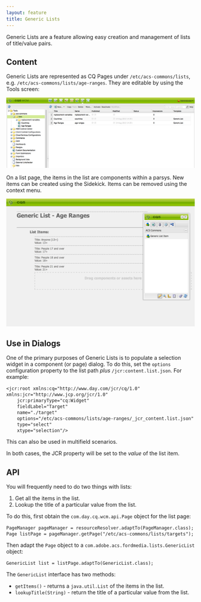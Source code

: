 ```yaml
---
layout: feature
title: Generic Lists
---
```


Generic Lists are a feature allowing easy creation and management of lists of title/value pairs.

## Content

Generic Lists are represented as CQ Pages under `/etc/acs-commons/lists`, e.g. `/etc/acs-commons/lists/age-ranges`. They are editable by using the Tools screen:

![image](images/generic-lists/in-miscadmin.png)

On a list page, the items in the list are components within a parsys. New items can be created using the Sidekick. Items can be removed using the context menu.

![image](images/generic-lists/editor.png)

## Use in Dialogs

One of the primary purposes of Generic Lists is to populate a selection widget in a component (or page) dialog. To do this, set the `options` configuration property to the list path *plus* `/jcr:content.list.json`. For example:

    <jcr:root xmlns:cq="http://www.day.com/jcr/cq/1.0" xmlns:jcr="http://www.jcp.org/jcr/1.0"
        jcr:primaryType="cq:Widget"
        fieldLabel="Target"
        name="./target"
        options="/etc/acs-commons/lists/age-ranges/_jcr_content.list.json"
        type="select"
        xtype="selection"/>

This can also be used in multifield scenarios.

In both cases, the JCR property will be set to the *value* of the list item.

## API

You will frequently need to do two things with lists:

1. Get all the items in the list.
2. Lookup the title of a particular value from the list.

To do this, first obtain the `com.day.cq.wcm.api.Page` object for the list page:

    PageManager pageManager = resourceResolver.adaptTo(PageManager.class);
    Page listPage = pageManager.getPage("/etc/acs-commons/lists/targets");
    
Then adapt the `Page` object to a `com.adobe.acs.fordmedia.lists.GenericList` object:

    GenericList list = listPage.adaptTo(GenericList.class);
    
The `GenericList` interface has two methods:

* `getItems()` - returns a `java.util.List` of the items in the list.
* `lookupTitle(String)` - return the title of a particular value from the list.

